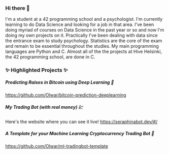 ### Hi there 👋

I'm a student at a 42 programming school and a psychologist. I'm currently learning to do Data Science and looking for a job in that area. I've been doing myriad of courses on Data Science in the past year or so and now I'm doing my own projects on it. Practically I've been dealing with data since the entrance exam to study psychology. Statistics are the core of the exam and remain to be essential throughout the studies. My main programming languages are Python and C. Almost all of the the projects at Hive Helsinki, the 42 programming school, are done in C.

### ✨ **Highlighted Projects** ✨

##### Predicting Raises in Bitcoin using Deep Learning :robot:
https://github.com/Olwar/bitcoin-prediction-deeplearning

##### My Trading Bot (with real money) :chart:
Here's the website where you can see it live!
https://seraphinabot.dev/#/

##### A Template for your Machine Learning Cryptocurrency Trading Bot :money_mouth_face:
https://github.com/Olwar/ml-tradingbot-template

<!--
**Olwar/Olwar** is a ✨ _special_ ✨ repository because its `README.md` (this file) appears on your GitHub profile.

Here are some ideas to get you started:

- 🔭 I’m currently working on ...
- 🌱 I’m currently learning ...
- 👯 I’m looking to collaborate on ...
- 🤔 I’m looking for help with ...
- 💬 Ask me about ...
- 📫 How to reach me: ...
- 😄 Pronouns: ...
- ⚡ Fun fact: ...
-->
